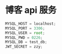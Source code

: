 # 博客 api 服务

```js
MYSQL_HOST = localhost;
MYSQL_PORT = 3306;
MYSQL_USER = root;
MYSQL_PWD = 0226;
MYSQL_DB = test_db;
JWT_SECRET = zzy;
```
